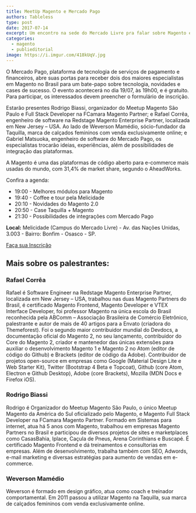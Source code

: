 ```yaml
---
title: MeetUp Magento e Mercado Pago
authors: Tableless
type: post
date: 2017-07-14
excerpt: Um encontro na sede do Mercado Livre pra falar sobre Magento e plataformas de tecnologias de pagamento
categories:
  - magento
  - publieditorial
image: https://i.imgur.com/418kUqV.jpg
---
```


O Mercado Pago, plataforma de tecnologia de serviços de pagamento e financeiros, abre suas portas para receber dois dos maiores especialistas em Magento no Brasil para um bate-papo sobre tecnologia, novidades e cases de sucesso. O evento acontecerá no dia 19/07, às 19h00, e é gratuito. Para participar, os interessados devem preencher o formulário de inscrição.

Estarão presentes Rodrigo Biassi, organizador do Meetup Magento São Paulo e Full Stack Developer na FCamara Magento Partner; e Rafael Corrêa, engenheiro de software na Redstage Magento Enterprise Partner, localizada em New Jersey – USA. Ao lado de Weverson Mamédio, sócio-fundador da Taquilla, marca de calçados femininos com venda exclusivamente online; e Gabriel Matsuoka, engenheiro de software do Mercado Pago, os especialistas trocarão ideias, experiências, além de possibilidades de integração das plataformas.

A Magento é uma das plataformas de código aberto para e-commerce mais usadas do mundo, com 31,4% de market share, segundo o AheadWorks.

Confira a agenda:

- 19:00 - Melhores módulos para Magento
- 19:40 - Coffee e tour pela Melicidade
- 20:10 - Novidades do Magento 2.0
- 20:50 - Case Taquilla + Magento
- 21:30 - Possibilidades de integrações com Mercado Pago

**Local:** Melicidade (Campus do Mercado Livre) - Av. das Nações Unidas, 3.003 - Bairro: Bonfim - Osasco - SP.

[Faça sua Inscrição](https://bit.ly/2uMBJlP)

## Mais sobre os palestrantes:

### Rafael Corrêa
Rafael é Software Engineer na Redstage Magento Enterprise Partner, localizada em New Jersey – USA, trabalhou nas duas Magento Partners do Brasil, é certificado Magento Frontend, Magento Developer e VTEX Interface Developer, foi professor Magento na única escola do Brasil reconhecida pela ABComm – Associação Brasileira de Comércio Eletrônico, palestrante e autor de mais de 40 artigos para a Envato (criadora do Themeforest). Foi o segundo maior contribuidor mundial do Devdocs, a documentação oficial do Magento 2, no seu lançamento, contribuidor do Core do Magento 2, criador e mantenedor das únicas extensões para auxiliar o desenvolvimento Magento 1 e Magento 2 no Atom (editor de código do Github) e Brackets (editor de código da Adobe). Contribuidor de projetos open-source em empresas como Google (Material Design Lite e Web Starter Kit), Twitter (Bootstrap 4 Beta e Topcoat), Github (core Atom, Electron e Github Desktop), Adobe (core Brackets), Mozilla (MDN Docs e Firefox iOS).
 
 
### Rodrigo Biassi
Rodrigo é Organizador do Meetup Magento São Paulo, o único Meetup Magento da América do Sul oficializado pelo Magento, e Magento Full Stack Developer na FCamara Magento Partner. Formado em Sistemas para internet, atua há 5 anos com Magento, trabalhou em empresas Magento Partners no Brasil e participou de diversos projetos de sites e marketplaces como CasasBahia, Iplace, Caçula de Pneus, Arena Corinthians e Buscapé. É certificado Magento Frontend e dá treinamentos e consultorias em empresas. Além de desenvolvimento, trabalha também com SEO, Adwords, e-mail marketing e diversas estratégias para aumento de vendas em e-commerce.

### Weverson Mamédio
Weverson é formado em design gráfico, atua como coach e treinador comportamental. Em 2011 passou a utilizar Magento na Taquilla, sua marca de calçados femininos com venda exclusivamente online.
